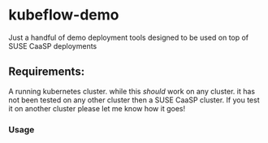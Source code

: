 # kubeflow-demo
Just a handful of demo deployment tools designed to be used on top of SUSE CaaSP deployments

## Requirements:
A running kubernetes cluster. while this *should* work on any cluster. it has not been tested on any other cluster then a SUSE CaaSP cluster. If you test it on another cluster please let me know how it goes!

### Usage

